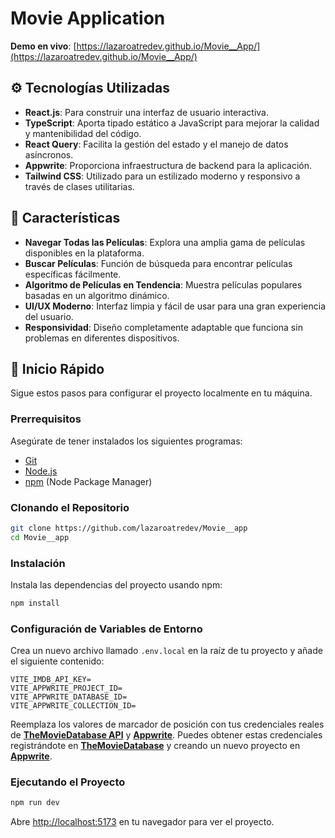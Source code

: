 # Movie Application  

**Demo en vivo**: [https://lazaroatredev.github.io/Movie__App/](https://lazaroatredev.github.io/Movie__App/)

## ⚙️ Tecnologías Utilizadas

- **React.js**: Para construir una interfaz de usuario interactiva.  
- **TypeScript**: Aporta tipado estático a JavaScript para mejorar la calidad y mantenibilidad del código.  
- **React Query**: Facilita la gestión del estado y el manejo de datos asíncronos.  
- **Appwrite**: Proporciona infraestructura de backend para la aplicación.  
- **Tailwind CSS**: Utilizado para un estilizado moderno y responsivo a través de clases utilitarias.  

## 🔋 Características 

- **Navegar Todas las Películas**: Explora una amplia gama de películas disponibles en la plataforma.  
- **Buscar Películas**: Función de búsqueda para encontrar películas específicas fácilmente.  
- **Algoritmo de Películas en Tendencia**: Muestra películas populares basadas en un algoritmo dinámico.  
- **UI/UX Moderno**: Interfaz limpia y fácil de usar para una gran experiencia del usuario.  
- **Responsividad**: Diseño completamente adaptable que funciona sin problemas en diferentes dispositivos.  

## 🤸 Inicio Rápido 

Sigue estos pasos para configurar el proyecto localmente en tu máquina.  

### Prerrequisitos  

Asegúrate de tener instalados los siguientes programas:  

- [Git](https://git-scm.com/)  
- [Node.js](https://nodejs.org/en)  
- [npm](https://www.npmjs.com/) (Node Package Manager)  

### Clonando el Repositorio  

```bash  
git clone https://github.com/lazaroatredev/Movie__app 
cd Movie__app 
 ```

### Instalación  

Instala las dependencias del proyecto usando npm:  

```bash  
npm install  
```  

### Configuración de Variables de Entorno  

Crea un nuevo archivo llamado `.env.local` en la raíz de tu proyecto y añade el siguiente contenido:  

```env  
VITE_IMDB_API_KEY=  
VITE_APPWRITE_PROJECT_ID=  
VITE_APPWRITE_DATABASE_ID=  
VITE_APPWRITE_COLLECTION_ID=  
```  

Reemplaza los valores de marcador de posición con tus credenciales reales de **[TheMovieDatabase API](https://developer.themoviedb.org/reference/intro/getting-started)** y **[Appwrite](https://apwr.dev/JSM050)**. Puedes obtener estas credenciales registrándote en **[TheMovieDatabase](https://developer.themoviedb.org/reference/intro/getting-started)** y creando un nuevo proyecto en **[Appwrite](https://apwr.dev/JSM050)**.  

### Ejecutando el Proyecto  

```bash  
npm run dev  
```  

Abre [http://localhost:5173](http://localhost:5173) en tu navegador para ver el proyecto.  